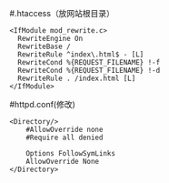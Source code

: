 #.htaccess（放网站根目录）
```<IfModule mod_rewrite.c>
<IfModule mod_rewrite.c>
  RewriteEngine On
  RewriteBase /
  RewriteRule ^index\.html$ - [L]
  RewriteCond %{REQUEST_FILENAME} !-f
  RewriteCond %{REQUEST_FILENAME} !-d
  RewriteRule . /index.html [L]
</IfModule>
```


#httpd.conf(修改)
```<Directory />
<Directory/>
    #AllowOverride none
    #Require all denied

    Options FollowSymLinks
    AllowOverride None
</Directory>
```

